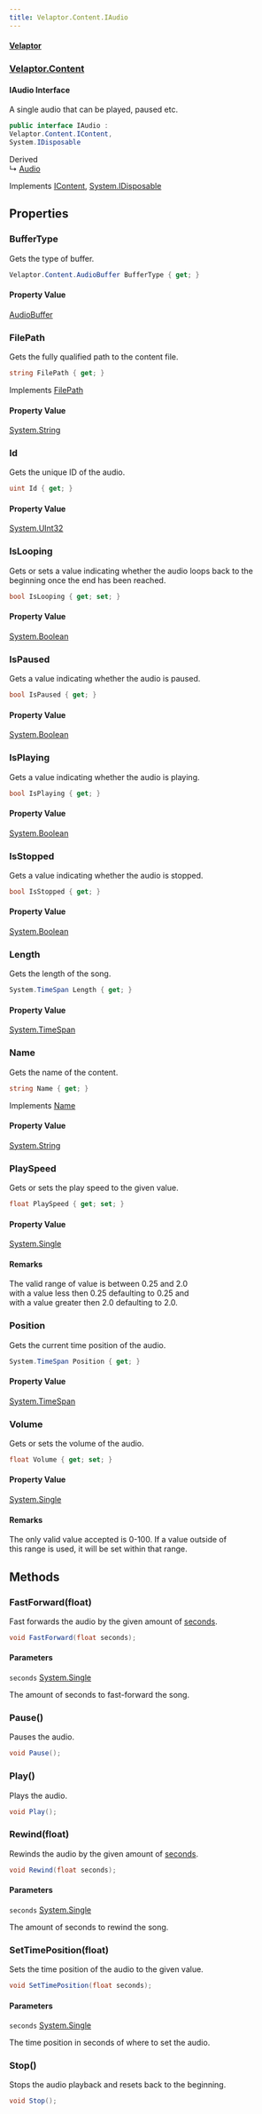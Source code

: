 ```yaml
---
title: Velaptor.Content.IAudio
---
```


#### [Velaptor](Namespaces.md 'Velaptor Namespaces')
### [Velaptor.Content](Velaptor.Content.md 'Velaptor.Content')

#### IAudio Interface

A single audio that can be played, paused etc.

```csharp
public interface IAudio :
Velaptor.Content.IContent,
System.IDisposable
```

Derived  
&#8627; [Audio](Velaptor.Content.Audio.md 'Velaptor.Content.Audio')

Implements [IContent](Velaptor.Content.IContent.md 'Velaptor.Content.IContent'), [System.IDisposable](https://docs.microsoft.com/en-us/dotnet/api/System.IDisposable 'System.IDisposable')
## Properties

<a name='Velaptor.Content.IAudio.BufferType'></a>

### BufferType 

Gets the type of buffer.

```csharp
Velaptor.Content.AudioBuffer BufferType { get; }
```

#### Property Value
[AudioBuffer](Velaptor.Content.AudioBuffer.md 'Velaptor.Content.AudioBuffer')

<a name='Velaptor.Content.IAudio.FilePath'></a>

### FilePath 

Gets the fully qualified path to the content file.

```csharp
string FilePath { get; }
```

Implements [FilePath](Velaptor.Content.IContent.md#filepath 'Velaptor.Content.IContent.FilePath')

#### Property Value
[System.String](https://docs.microsoft.com/en-us/dotnet/api/System.String 'System.String')

<a name='Velaptor.Content.IAudio.Id'></a>

### Id 

Gets the unique ID of the audio.

```csharp
uint Id { get; }
```

#### Property Value
[System.UInt32](https://docs.microsoft.com/en-us/dotnet/api/System.UInt32 'System.UInt32')

<a name='Velaptor.Content.IAudio.IsLooping'></a>

### IsLooping 

Gets or sets a value indicating whether the audio loops back to the beginning once the end has been reached.

```csharp
bool IsLooping { get; set; }
```

#### Property Value
[System.Boolean](https://docs.microsoft.com/en-us/dotnet/api/System.Boolean 'System.Boolean')

<a name='Velaptor.Content.IAudio.IsPaused'></a>

### IsPaused 

Gets a value indicating whether the audio is paused.

```csharp
bool IsPaused { get; }
```

#### Property Value
[System.Boolean](https://docs.microsoft.com/en-us/dotnet/api/System.Boolean 'System.Boolean')

<a name='Velaptor.Content.IAudio.IsPlaying'></a>

### IsPlaying 

Gets a value indicating whether the audio is playing.

```csharp
bool IsPlaying { get; }
```

#### Property Value
[System.Boolean](https://docs.microsoft.com/en-us/dotnet/api/System.Boolean 'System.Boolean')

<a name='Velaptor.Content.IAudio.IsStopped'></a>

### IsStopped 

Gets a value indicating whether the audio is stopped.

```csharp
bool IsStopped { get; }
```

#### Property Value
[System.Boolean](https://docs.microsoft.com/en-us/dotnet/api/System.Boolean 'System.Boolean')

<a name='Velaptor.Content.IAudio.Length'></a>

### Length 

Gets the length of the song.

```csharp
System.TimeSpan Length { get; }
```

#### Property Value
[System.TimeSpan](https://docs.microsoft.com/en-us/dotnet/api/System.TimeSpan 'System.TimeSpan')

<a name='Velaptor.Content.IAudio.Name'></a>

### Name 

Gets the name of the content.

```csharp
string Name { get; }
```

Implements [Name](Velaptor.Content.IContent.md#name 'Velaptor.Content.IContent.Name')

#### Property Value
[System.String](https://docs.microsoft.com/en-us/dotnet/api/System.String 'System.String')

<a name='Velaptor.Content.IAudio.PlaySpeed'></a>

### PlaySpeed 

Gets or sets the play speed to the given value.

```csharp
float PlaySpeed { get; set; }
```

#### Property Value
[System.Single](https://docs.microsoft.com/en-us/dotnet/api/System.Single 'System.Single')

#### Remarks
The valid range of value is between 0.25 and 2.0  
with a value less then 0.25 defaulting to 0.25 and  
with a value greater then 2.0 defaulting to 2.0.

<a name='Velaptor.Content.IAudio.Position'></a>

### Position 

Gets the current time position of the audio.

```csharp
System.TimeSpan Position { get; }
```

#### Property Value
[System.TimeSpan](https://docs.microsoft.com/en-us/dotnet/api/System.TimeSpan 'System.TimeSpan')

<a name='Velaptor.Content.IAudio.Volume'></a>

### Volume 

Gets or sets the volume of the audio.

```csharp
float Volume { get; set; }
```

#### Property Value
[System.Single](https://docs.microsoft.com/en-us/dotnet/api/System.Single 'System.Single')

#### Remarks
The only valid value accepted is 0-100. If a value outside of  
this range is used, it will be set within that range.
## Methods

<a name='Velaptor.Content.IAudio.FastForward(float)'></a>

### FastForward(float) 

Fast forwards the audio by the given amount of [seconds](Velaptor.Content.IAudio.md#seconds 'Velaptor.Content.IAudio.FastForward(float).seconds').

```csharp
void FastForward(float seconds);
```
#### Parameters

<a name='Velaptor.Content.IAudio.FastForward(float).seconds'></a>

`seconds` [System.Single](https://docs.microsoft.com/en-us/dotnet/api/System.Single 'System.Single')

The amount of seconds to fast-forward the song.

<a name='Velaptor.Content.IAudio.Pause()'></a>

### Pause() 

Pauses the audio.

```csharp
void Pause();
```

<a name='Velaptor.Content.IAudio.Play()'></a>

### Play() 

Plays the audio.

```csharp
void Play();
```

<a name='Velaptor.Content.IAudio.Rewind(float)'></a>

### Rewind(float) 

Rewinds the audio by the given amount of [seconds](Velaptor.Content.IAudio.md#seconds 'Velaptor.Content.IAudio.Rewind(float).seconds').

```csharp
void Rewind(float seconds);
```
#### Parameters

<a name='Velaptor.Content.IAudio.Rewind(float).seconds'></a>

`seconds` [System.Single](https://docs.microsoft.com/en-us/dotnet/api/System.Single 'System.Single')

The amount of seconds to rewind the song.

<a name='Velaptor.Content.IAudio.SetTimePosition(float)'></a>

### SetTimePosition(float) 

Sets the time position of the audio to the given value.

```csharp
void SetTimePosition(float seconds);
```
#### Parameters

<a name='Velaptor.Content.IAudio.SetTimePosition(float).seconds'></a>

`seconds` [System.Single](https://docs.microsoft.com/en-us/dotnet/api/System.Single 'System.Single')

The time position in seconds of where to set the audio.

<a name='Velaptor.Content.IAudio.Stop()'></a>

### Stop() 

Stops the audio playback and resets back to the beginning.

```csharp
void Stop();
```
